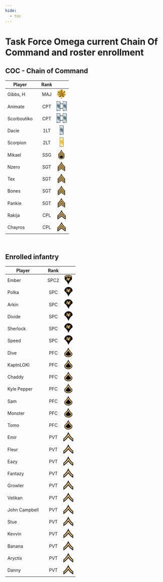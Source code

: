```yaml
---
hide:
  - toc
---
```

# Task Force Omega current Chain Of Command and roster enrollment

## COC - Chain of Command
 
| Player           | |Rank       |                                        | 
| -                |-|:-:        | :-:                                    |
| Gibbs, H    | | MAJ  | ![](assets/images/Ranks/small/MAJ.png) | Active   |
| Animate     | | CPT  | ![](assets/images/Ranks/small/CPT.png) | Active   |
| Scorboutiko | | CPT  | ![](assets/images/Ranks/small/CPT.png) | Active   |
| Dacie       | | 1LT  | ![](assets/images/Ranks/small/1LT.png) | Active   |
| Scorpion    | | 2LT  | ![](assets/images/Ranks/small/2LT.png) | Active   |
| Mikael      | | SSG  | ![](assets/images/Ranks/small/SSGBlack.png) | Active   |
| Nzero       | | SGT  | ![](assets/images/Ranks/small/SGTBlack.png) | Active   |
| Tex         | | SGT  | ![](assets/images/Ranks/small/SGTBlack.png) | Active   |
| Bones       | | SGT  | ![](assets/images/Ranks/small/SGTBlack.png) | Active   |
| Pankie      | | SGT  | ![](assets/images/Ranks/small/SGTBlack.png) | LOA |
| Rakija      | | CPL  | ![](assets/images/Ranks/small/CPLBlack.png) | Active   |
| Chayros     | | CPL  | ![](assets/images/Ranks/small/CPLBlack.png) | Active   |


<br>


## Enrolled infantry

| Player             | | Rank      |                                              | 
| -                  |-|:-:        | :-:                                          | 
| Ember         | | SPC2 | ![](assets/images/Ranks/small/SPC2Black.png) | Active   |
| Polka         | | SPC  | ![](assets/images/Ranks/small/SPC1Black.png) | Active   |
| Arkin         | | SPC  | ![](assets/images/Ranks/small/SPC1Black.png) | Active   |
| Divide        | | SPC  | ![](assets/images/Ranks/small/SPC1Black.png) | Active   |
| Sherlock      | | SPC  | ![](assets/images/Ranks/small/SPC1Black.png) | Active   |
| Speed         | | SPC  | ![](assets/images/Ranks/small/SPC1Black.png) | Active   |
| Dive          | | PFC  | ![](assets/images/Ranks/small/PFCBlack.png) | Active   |
| KaptnLOKI     | | PFC  | ![](assets/images/Ranks/small/PFCBlack.png) | Active   |
| Chaddy        | | PFC  | ![](assets/images/Ranks/small/PFCBlack.png) | Active   |
| Kyle Pepper   | | PFC  | ![](assets/images/Ranks/small/PFCBlack.png) | Active   |
| Sam           | | PFC  | ![](assets/images/Ranks/small/PFCBlack.png) | Active   |
| Monster       | | PFC  | ![](assets/images/Ranks/small/PFCBlack.png) | Inactive |
| Tomo          | | PFC  | ![](assets/images/Ranks/small/PFCBlack.png) | Inactive |
| Emir          | | PVT  | ![](assets/images/Ranks/small/PVTBlack.png) | Active   |
| Fleur         | | PVT  | ![](assets/images/Ranks/small/PVTBlack.png) | Active   |
| Eazy          | | PVT  | ![](assets/images/Ranks/small/PVTBlack.png) | Inactive |
| Fantazy       | | PVT  | ![](assets/images/Ranks/small/PVTBlack.png) | LoA      |
| Growler       | | PVT  | ![](assets/images/Ranks/small/PVTBlack.png) | Inactive |
| Velikan       | | PVT  | ![](assets/images/Ranks/small/PVTBlack.png) | Inactive |
| John Campbell | | PVT  | ![](assets/images/Ranks/small/PVTBlack.png) | Active   |
| Stue          | | PVT  | ![](assets/images/Ranks/small/PVTBlack.png) | LoA      |
| Kevvin        | | PVT  | ![](assets/images/Ranks/small/PVTBlack.png) | Active   |
| Banana        | | PVT  | ![](assets/images/Ranks/small/PVTBlack.png) | Active   |
| Aryctix       | | PVT  | ![](assets/images/Ranks/small/PVTBlack.png) | Active   |
| Danny         | | PVT  | ![](assets/images/Ranks/small/PVTBlack.png) | Active   |